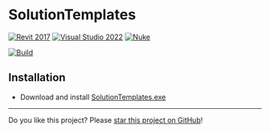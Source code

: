 # SolutionTemplates

[![Revit 2017](https://img.shields.io/badge/Revit-2017+-blue.svg)](../..)
[![Visual Studio 2022](https://img.shields.io/badge/Visual%20Studio-2022-blue)](../..)
[![Nuke](https://img.shields.io/badge/Nuke-Build-blue)](https://nuke.build/)
<!--#if (License)
[![License MIT](https://img.shields.io/badge/License-MIT-blue.svg)](LICENSE)
#endif-->
[![Build](../../actions/workflows/Build.yml/badge.svg)](../../actions)

## Installation

* Download and install [SolutionTemplates.exe](../../releases/latest/download/SolutionTemplates.zip)

<!--#if (License)
## License

This project is [licensed](LICENSE) under the [MIT Licence](https://en.wikipedia.org/wiki/MIT_License).

#endif-->
---

Do you like this project? Please [star this project on GitHub](../../stargazers)!